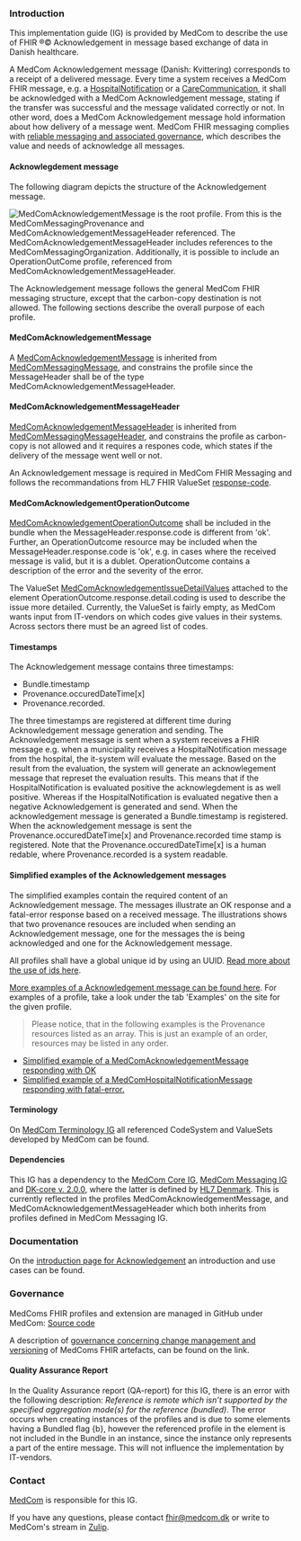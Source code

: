 
### Introduction

This implementation guide (IG) is provided by MedCom to describe the use of FHIR &reg;&copy; Acknowledgement in message based exchange of data in Danish healthcare. 

A MedCom Acknowledgement message (Danish: Kvittering) corresponds to a receipt of a delivered message. Every time a system receives a MedCom FHIR message, e.g. a [HospitalNotification](http://medcomfhir.dk/ig/hospitalnotification/) or a [CareCommunication](http://medcomfhir.dk/ig/carecommunication/), it shall be acknowledged with a MedCom Acknowledgement message, stating if the transfer was successful and the message validated correctly or not. In other word, does a MedCom Acknowledgement message hold information about how delivery of a message went. MedCom FHIR messaging complies with [reliable messaging and associated governance](https://medcomdk.github.io/MedCom-FHIR-Communication/#network-layer), which describes the value and needs of acknowledge all messages. 

#### Acknowlegdement message

The following diagram depicts the structure of the Acknowledgement message.

<img alt="MedComAcknowledgementMessage is the root profile. From this is the MedComMessagingProvenance and MedComAcknowledgementMessageHeader referenced. The MedComAcknowledgementMessageHeader includes references to the MedComMessagingOrganization. Additionally, it is possible to include an OperationOutCome profile, referenced from MedComAcknowledgementMessageHeader." src="./MedComAcknowledgementMessage.svg" style="float:none; display:block; margin-left:auto; margin-right:auto;" />

The Acknowledgement message follows the general MedCom FHIR messaging structure, except that the carbon-copy destination is not allowed. The following sections describe the overall purpose of each profile.

#### MedComAcknowledgementMessage

A [MedComAcknowledgementMessage](http://medcomfhir.dk/ig/acknowledgement/StructureDefinition-medcom-messaging-acknowledgement.html) is inherited from [MedComMessagingMessage](http://medcomfhir.dk/ig/messaging/StructureDefinition-medcom-messaging-message.html), and constrains the profile since the MessageHeader shall be of the type MedComAcknowledgementMessageHeader.

#### MedComAcknowledgementMessageHeader

[MedComAcknowledgementMessageHeader](http://medcomfhir.dk/ig/acknowledgement/StructureDefinition-medcom-messaging-acknowledgementHeader.html) is inherited from [MedComMessagingMessageHeader](http://medcomfhir.dk/ig/messaging/StructureDefinition-medcom-messaging-messageHeader.html), and constrains the profile as carbon-copy is not allowed and it requires a respones code, which states if the delivery of the message went well or not.

An Acknowledgement message is required in MedCom FHIR Messaging and follows the recommandations from HL7 FHIR ValueSet [response-code](http://hl7.org/fhir/R4/valueset-response-code.html). 

#### MedComAcknowledgementOperationOutcome

[MedComAcknowledgementOperationOutcome](http://medcomfhir.dk/ig/acknowledgement/StructureDefinition-medcom-acknowledgement-operationoutcome.html) shall be included in the bundle when the MessageHeader.response.code is different from 'ok'. Further, an OperationOutcome resource may be included when the MessageHeader.response.code is 'ok', e.g. in cases where the received message is valid, but it is a dublet. OperationOutcome contains a description of the error and the severity of the error.

The ValueSet [MedComAcknowledgementIssueDetailValues](http://medcomfhir.dk/ig/terminology/ValueSet-medcom-acknowledgement-issue-details.html) attached to the element OperationOutcome.response.detail.coding is used to describe the issue more detailed. Currently, the ValueSet is fairly empty, as MedCom wants input from IT-vendors on which codes give values in their systems. Across sectors there must be an agreed list of codes.

#### Timestamps 

The Acknowledgement message contains three timestamps:

* Bundle.timestamp
* Provenance.occuredDateTime[x]
* Provenance.recorded.

The three timestamps are registered at different time during Acknowledgement message generation and sending. The Acknowledgement message is sent when a system receives a FHIR message e.g. when a municipality receives a HospitalNotification message from the hospital, the it-system will evaluate the message. Based on the result from the evaluation, the system will generate an acknowlegement message that represet the evaluation results. This means that if the HospitalNotification is evaluated positive the acknowlegdement is as well positive. Whereas if the HospitalNotification is evaluated negative then a negative Acknowledgement is generated and send. When the acknowledgement message is generated a Bundle.timestamp is registered. When the acknowledgement message is sent the Provenance.occuredDateTime[x] and Provenance.recorded time stamp is registered. Note that the Provenance.occuredDateTime[x] is a human redable, where Provenance.recorded is a system readable.

#### Simplified examples of the Acknowledgement messages

The simplified examples contain the required content of an Acknowledgement message. The messages illustrate an OK response and a fatal-error response based on a received message. The illustrations shows that two provenance resouces are included when sending an Acknowledgement message, one for the messages the is being acknowledged and one for the Acknowledgement message. 

All profiles shall have a global unique id by using an UUID. [Read more about the use of ids here](https://medcomdk.github.io/MedCom-FHIR-Communication/assets/documents/052.2_MessageHeader_Identifiers_Timestamps.html).

[More examples of a Acknowledgement message can be found here](http://medcomfhir.dk/ig/acknowledgement/StructureDefinition-medcom-messaging-acknowledgement-examples.html). For examples of a profile, take a look under the tab 'Examples' on the site for the given profile.

> Please notice, that in the following examples is the Provenance resources listed as an array. This is just an example of an order, resources may be listed in any order. 

* [Simplified example of a MedComAcknowledgementMessage responding with OK](./AcknowledgementOK.svg)
* [Simplified example of a MedComHospitalNotificationMessage responding with fatal-error.](./AcknowledgementError.svg)


#### Terminology
On [MedCom Terminology IG](http://medcomfhir.dk/ig/terminology/) all referenced CodeSystem and ValueSets developed by MedCom can be found.

#### Dependencies
This IG has a dependency to the [MedCom Core IG](http://medcomfhir.dk/ig/core/), [MedCom Messaging IG](http://medcomfhir.dk/ig/messaging/) and [DK-core v. 2.0.0](https://hl7.dk/fhir/core/), where the latter is defined by [HL7 Denmark](https://hl7.dk/). This is currently reflected in the profiles MedComAcknowledgementMessage, and MedComAcknowledgementMessageHeader which both inherits from profiles defined in MedCom Messaging IG. 

### Documentation

On the [introduction page for Acknowledgement](https://medcomdk.github.io/dk-medcom-acknowledgement/) an introduction and use cases can be found.

### Governance

MedComs FHIR profiles and extension are managed in GitHub under MedCom: [Source code](https://github.com/medcomdk/dk-medcom-acknowledgement)

A description of [governance concerning change management and versioning](https://medcomdk.github.io/MedComLandingPage/#4-change-managment-and-versioning) of MedComs FHIR artefacts, can be found on the link.

#### Quality Assurance Report

In the Quality Assurance report (QA-report) for this IG, there is an error with the following description: *Reference is remote which isn’t supported by the specified aggregation mode(s) for the reference (bundled)*. The error occurs when creating instances of the profiles and is due to some elements having a Bundled flag {b}, however the referenced profile in the element is not included in the Bundle in an instance, since the instance only represents a part of the entire message. This will not influence the implementation by IT-vendors.

### Contact 

[MedCom](https://www.medcom.dk/) is responsible for this IG.

If you have any questions, please contact <fhir@medcom.dk> or write to MedCom's stream in [Zulip](https://chat.fhir.org/#narrow/stream/315677-denmark.2Fmedcom.2FFHIRimplementationErfaGroup).
